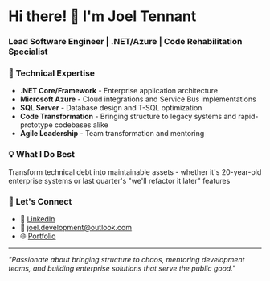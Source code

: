 # Hi there! 👋 I'm Joel Tennant

### Lead Software Engineer | .NET/Azure | Code Rehabilitation Specialist

### 🔧 **Technical Expertise**
- **.NET Core/Framework** - Enterprise application architecture
- **Microsoft Azure** - Cloud integrations and Service Bus implementations  
- **SQL Server** - Database design and T-SQL optimization
- **Code Transformation** - Bringing structure to legacy systems and rapid-prototype codebases alike 
- **Agile Leadership** - Team transformation and mentoring

### 💡 **What I Do Best**
Transform technical debt into maintainable assets - whether it's 20-year-old enterprise systems or last quarter's "we'll refactor it later" features

### 🤝 **Let's Connect**
- 💼 [LinkedIn](https://linkedin.com/in/joeltennant)
- 📧 joel.development@outlook.com
- 🌐 [Portfolio](https://joeltennant.github.io)

---
*"Passionate about bringing structure to chaos, mentoring development teams, and building enterprise solutions that serve the public good."*
